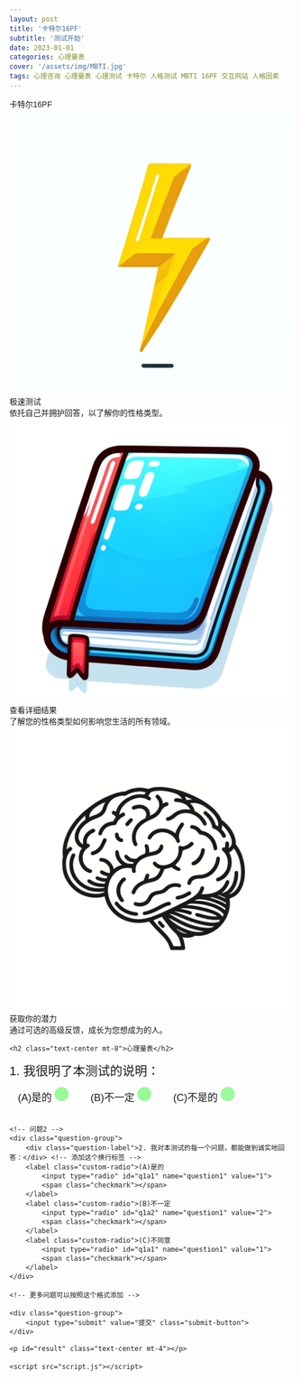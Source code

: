 ```yaml
---
layout: post
title: '卡特尔16PF'
subtitle: '测试开始'
date: 2023-01-01
categories: 心理量表
cover: '/assets/img/MBTI.jpg'
tags: 心理咨询 心理量表 心理测试 卡特尔 人格测试 MBTI 16PF 交互网站 人格因素
---
```

<!DOCTYPE html>
<html lang="zh-CN">
<head>
    <meta charset="UTF-8">
    <meta name="viewport" content="width=device-width, initial-scale=1.0">
    <title>Web Page</title>
    <script src="https://cdn.tailwindcss.com"></script>
    <link href="https://fonts.googleapis.com/css?family=Noto+Sans+SC:400,500,700&display=swap" rel="stylesheet">
    <link rel="stylesheet" href="https://cdnjs.cloudflare.com/ajax/libs/font-awesome/5.15.3/css/all.min.css">
    <style>
        body {
            font-family: 'Noto Sans SC', sans-serif;
        }
        .custom-radio {
            display: inline-block;
            position: relative;
            padding: 10px;
            margin: 5px;
            cursor: pointer;
            font-size: 18px;
            -webkit-user-select: none;
            user-select: none;
            align-items: center;
            text-align: center;
        }
        .custom-radio input {
            position: absolute;
            opacity: 0;
            cursor: pointer;
        }
        .checkmark {
            height: 25px;
            width: 25px;
            background-color: #98FB98;
            border-radius: 50%;
            display: inline-block;
            margin-right: 5px;
        }
        .custom-radio input:checked ~ .checkmark {
            background-color: #006400;
        }
        .submit-button {
            background-color: #98FB98; /* Light green */
            color: black;
            font-size: 20px;
            padding: 10px 20px;
            border: 2px solid #98FB98; /* Light green border */
            border-radius: 5px;
            cursor: pointer;
            display: block;
            margin: 20px auto;
            transition: background-color 0.3s, color 0.3s;
        }
        .submit-button:hover {
            background-color: #006400; /* Dark green */
            color: white;
        }
        .question-group {
            justify-content: center;
            align-items: center;
            margin-bottom: 20px;
        }
        .question-label {
            margin-right: 10px;
            font-size: 22px;
        }
    </style>
</head>

<body>
    <div class="bg-green-400 py-20">
        <div class="max-w-6xl mx-auto px-4">
            <div class="text-center text-white text-4xl mb-10">卡特尔16PF</div>
            <div class="flex justify-center space-x-10">
                <div class="bg-white p-6 rounded-lg shadow-lg">
                    <img src="/assets/img/闪电.jpg" alt="Placeholder image of a 3D model of blue twisted shapes" class="mb-4">
                    <div class="text-gray-700 text-base mb-4">极速测试</div>
                    <div class="text-gray-500 text-sm">依托自己并拥护回答，以了解你的性格类型。</div>
                </div>
                <div class="bg-white p-6 rounded-lg shadow-lg">
                    <img src="/assets/img/记录.jpg" alt="Placeholder image of a gold molecular structure" class="mb-4">
                    <div class="text-gray-700 text-base mb-4">查看详细结果</div>
                    <div class="text-gray-500 text-sm">了解您的性格类型如何影响您生活的所有领域。</div>
                </div>
                <div class="bg-white p-6 rounded-lg shadow-lg">
                    <img src="/assets/img/人脑.jpg" alt="Placeholder image of purple cards with analytical graphs" class="mb-4">
                    <div class="text-gray-700 text-base mb-4">获取你的潜力</div>
                    <div class="text-gray-500 text-sm">通过可选的高级反馈，成长为您想成为的人。</div>
                </div>
            </div>
        </div>
    </div>

    <h2 class="text-center mt-8">心理量表</h2>
<form id="psychologyTest" class="max-w-6xl mx-auto px-4 py-8">
    <!-- 问题1 -->
    <div class="question-group">
        <div class="question-label">1. 我很明了本测试的说明：</div>
        <!-- 添加这个换行标签 -->
        <label class="custom-radio">(A)是的 
            <input type="radio" id="q1a1" name="question1" value="1">
            <span class="checkmark"></span>
        </label>
        <label class="custom-radio">(B)不一定
            <input type="radio" id="q1a2" name="question1" value="2">
            <span class="checkmark"></span>
        </label>
        <label class="custom-radio">(C)不是的 
            <input type="radio" id="q1a1" name="question1" value="1">
            <span class="checkmark"></span>
        </label>
    </div>

    <!-- 问题2 -->
    <div class="question-group">
        <div class="question-label">2. 我对本测试的每一个问题，都能做到诚实地回答：</div> <!-- 添加这个换行标签 -->
        <label class="custom-radio">(A)是的 
            <input type="radio" id="q1a1" name="question1" value="1">
            <span class="checkmark"></span>
        </label>
        <label class="custom-radio">(B)不一定
            <input type="radio" id="q1a2" name="question1" value="2">
            <span class="checkmark"></span>
        </label>
        <label class="custom-radio">(C)不同意 
            <input type="radio" id="q1a1" name="question1" value="1">
            <span class="checkmark"></span>
        </label>
    </div>

    <!-- 更多问题可以按照这个格式添加 -->

    <div class="question-group">
        <input type="submit" value="提交" class="submit-button">
    </div>
</form>

    <p id="result" class="text-center mt-4"></p>

    <script src="script.js"></script>
</body>
</html>



